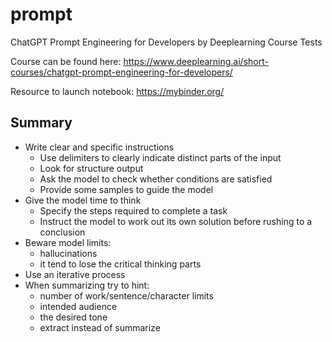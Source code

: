 # prompt
ChatGPT Prompt Engineering for Developers by Deeplearning Course Tests

Course can be found here: https://www.deeplearning.ai/short-courses/chatgpt-prompt-engineering-for-developers/

Resource to launch notebook: https://mybinder.org/

## Summary

* Write clear and specific instructions
    * Use delimiters to clearly indicate distinct parts of the input
    * Look for structure output
    * Ask the model to check whether conditions are satisfied
    * Provide some samples to guide the model
* Give the model time to think
    * Specify the steps required to complete a task
    * Instruct the model to work out its own solution before rushing to a conclusion
* Beware model limits:
    * hallucinations
    * it tend to lose the critical thinking parts
* Use an iterative process
* When summarizing try to hint:
    * number of work/sentence/character limits
    * intended audience
    * the desired tone
    * extract instead of summarize
